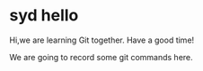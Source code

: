 # syd hello
Hi,we are learning Git together.
Have a good time!

We are going to record some git commands here.
